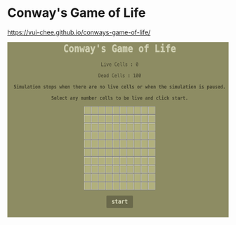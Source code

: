 # Conway's Game of Life

https://vui-chee.github.io/conways-game-of-life/

<img src="https://github.com/Vui-Chee/conways-game-of-life/blob/master/conway-pic.png" height=400 width=600/>
